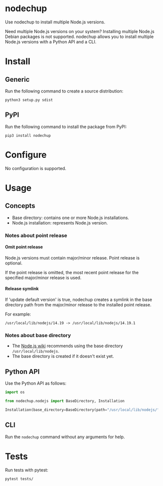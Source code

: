 # nodechup

Use nodechup to install multiple Node.js versions.

Need multiple Node.js versions on your system? Installing multiple Node.js Debian packages is not supported. nodechup allows you to install multiple Node.js versions with a Python API and a CLI.

# Install

## Generic

Run the following command to create a source distribution:

    python3 setup.py sdist

## PyPI

Run the following command to install the package from PyPI:

    pip3 install nodechup

# Configure

No configuration is supported.

# Usage

## Concepts

* Base directory: contains one or more Node.js installations.
* Node.js installation: represents Node.js version.

### Notes about point release

#### Omit point release

Node.js versions must contain major/minor release. Point release is optional.

If the point release is omitted, the most recent point release for the specified major/minor release is used.

#### Release symlink

If 'update default version' is true, nodechup creates a symlink in the base directory path from the major/minor release to the installed point release.

For example:

    /usr/local/lib/nodejs/14.19 -> /usr/local/lib/nodejs/14.19.1

### Notes about base directory

* The [Node.js wiki](https://github.com/nodejs/help/wiki/Installation) recommends using the base directory `/usr/local/lib/nodejs`.
* The base directory is created if it doesn't exist yet.

## Python API

Use the Python API as follows:

```python
import os

from nodechup.nodejs import BaseDirectory, Installation

Installation(base_directory=BaseDirectory(path="/usr/local/lib/nodejs/"), version="14.19.1").download(update_default_version=True)
```

## CLI

Run the `nodechup` command without any arguments for help.

# Tests

Run tests with pytest:

    pytest tests/
